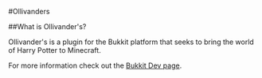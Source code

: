 #Ollivanders

##What is Ollivander's?

Ollivander's is a plugin for the Bukkit platform that seeks to bring the world of Harry Potter to Minecraft.

For more information check out the [Bukkit Dev page](http://dev.bukkit.org/bukkit-plugins/ollivanders/).